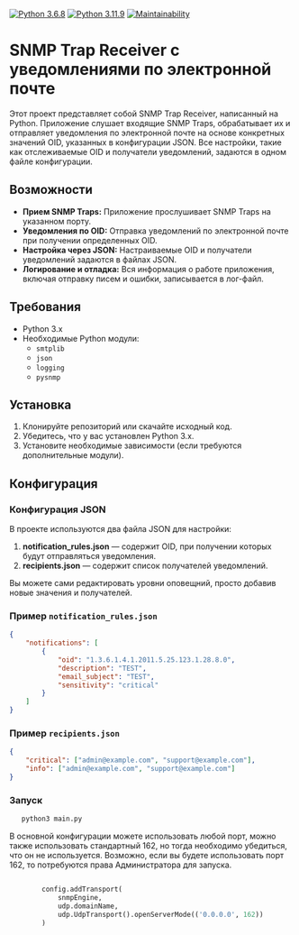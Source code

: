[![Python 3.6.8](https://img.shields.io/badge/python-3.6.8-green.svg)](https://www.python.org/downloads/release/python-368/)
[![Python 3.11.9](https://img.shields.io/badge/python-3.11.9-green.svg)](https://www.python.org/downloads/release/python-3119/)
[![Maintainability](https://api.codeclimate.com/v1/badges/2d24a43fd107c7c9f694/maintainability)](https://codeclimate.com/github/boytsovau/trap_receiver/maintainability)

# SNMP Trap Receiver с уведомлениями по электронной почте

Этот проект представляет собой SNMP Trap Receiver, написанный на Python. Приложение слушает входящие SNMP Traps, обрабатывает их и отправляет уведомления по электронной почте на основе конкретных значений OID, указанных в конфигурации JSON. Все настройки, такие как отслеживаемые OID и получатели уведомлений, задаются в одном файле конфигурации.

## Возможности

- **Прием SNMP Traps:** Приложение прослушивает SNMP Traps на указанном порту.
- **Уведомления по OID:** Отправка уведомлений по электронной почте при получении определенных OID.
- **Настройка через JSON:** Настраиваемые OID и получатели уведомлений задаются в файлах JSON.
- **Логирование и отладка:** Вся информация о работе приложения, включая отправку писем и ошибки, записывается в лог-файл.

## Требования

- Python 3.x
- Необходимые Python модули:
  - `smtplib`
  - `json`
  - `logging`
  - `pysnmp`

## Установка

1. Клонируйте репозиторий или скачайте исходный код.
2. Убедитесь, что у вас установлен Python 3.x.
3. Установите необходимые зависимости (если требуются дополнительные модули).

## Конфигурация

### Конфигурация JSON

В проекте используются два файла JSON для настройки:

1. **notification_rules.json** — содержит OID, при получении которых будут отправляться уведомления.
2. **recipients.json** — содержит список получателей уведомлений.

Вы можете сами редактировать уровни оповещний, просто добавив новые значения и получателей.

### Пример `notification_rules.json`

```json
{
    "notifications": [
        {
            "oid": "1.3.6.1.4.1.2011.5.25.123.1.28.8.0",
            "description": "TEST",
            "email_subject": "TEST",
            "sensitivity": "critical"
        }
    ]
}
```

### Пример `recipients.json`

```json
{
    "critical": ["admin@example.com", "support@example.com"],
    "info": ["admin@example.com", "support@example.com"]
}
```

 ### Запуск

 ```bash
    python3 main.py
```
В основной конфигурации можете использовать любой порт, можно также использовать стандартный 162, но тогда необходимо убедиться, что он не используется. Возможно, если вы будете использовать порт 162, то потребуются права Администратора для запуска.

```python

        config.addTransport(
            snmpEngine,
            udp.domainName,
            udp.UdpTransport().openServerMode(('0.0.0.0', 162))
        )

```


